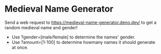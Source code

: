 # Medieval Name Generator
Send a web request to https://medieval-name-generator.deno.dev/ to get a random medieval name and gender!
- Use ?gender=[male/female] to determine the names' gender.
- Use ?amount=[1-100] to determine howmany names it should generate at once.
